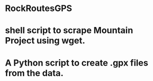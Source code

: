 # RockRoutesGPS
# shell script to scrape Mountain Project using wget.
# A Python script to create .gpx files from the data.
